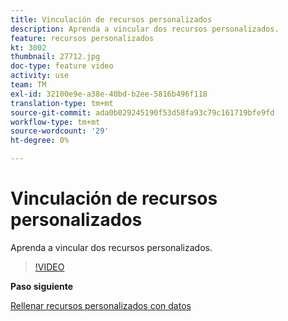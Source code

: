 ```yaml
---
title: Vinculación de recursos personalizados
description: Aprenda a vincular dos recursos personalizados.
feature: recursos personalizados
kt: 3002
thumbnail: 27712.jpg
doc-type: feature video
activity: use
team: TM
exl-id: 32100e9e-a38e-40bd-b2ee-5816b496f118
translation-type: tm+mt
source-git-commit: ada0b029245190f53d58fa93c79c161719bfe9fd
workflow-type: tm+mt
source-wordcount: '29'
ht-degree: 0%

---
```


# Vinculación de recursos personalizados

Aprenda a vincular dos recursos personalizados.

>[!VIDEO](https://video.tv.adobe.com/v/27712?quality=9)

**Paso siguiente**

[Rellenar recursos personalizados con datos](./populate-custom-resources-with-data.md)
